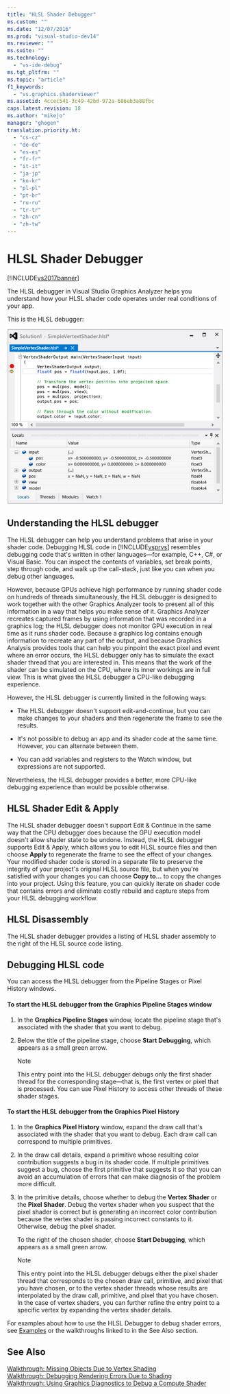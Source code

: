 ```yaml
---
title: "HLSL Shader Debugger"
ms.custom: ""
ms.date: "12/07/2016"
ms.prod: "visual-studio-dev14"
ms.reviewer: ""
ms.suite: ""
ms.technology: 
  - "vs-ide-debug"
ms.tgt_pltfrm: ""
ms.topic: "article"
f1_keywords: 
  - "vs.graphics.shaderviewer"
ms.assetid: 4ccec541-3c49-42bd-972a-686eb3a88fbc
caps.latest.revision: 18
ms.author: "mikejo"
manager: "ghogen"
translation.priority.ht: 
  - "cs-cz"
  - "de-de"
  - "es-es"
  - "fr-fr"
  - "it-it"
  - "ja-jp"
  - "ko-kr"
  - "pl-pl"
  - "pt-br"
  - "ru-ru"
  - "tr-tr"
  - "zh-cn"
  - "zh-tw"
---
```

# HLSL Shader Debugger
[!INCLUDE[vs2017banner](../code-quality/includes/vs2017banner.md)]

The HLSL debugger in Visual Studio Graphics Analyzer helps you understand how your HLSL shader code operates under real conditions of your app.  
  
 This is the HLSL debugger:  
  
 ![Debugging HLSL using watch and call stack windows.](../debugger/media/gfx_diag_demo_hlsl_debugger_orientation.png "gfx_diag_demo_hlsl_debugger_orientation")  
  
## Understanding the HLSL debugger  
 The HLSL debugger can help you understand problems that arise in your shader code. Debugging HLSL code in [!INCLUDE[vsprvs](../code-quality/includes/vsprvs_md.md)] resembles debugging code that's written in other languages—for example, C++, C#, or Visual Basic. You can inspect the contents of variables, set break points, step through code, and walk up the call-stack, just like you can when you debug other languages.  
  
 However, because GPUs achieve high performance by running shader code on hundreds of threads simultaneously, the HLSL debugger is designed to work together with the other Graphics Analyzer tools to present all of this information in a way that helps you make sense of it. Graphics Analyzer recreates captured frames by using information that was recorded in a graphics log; the HLSL debugger does not monitor GPU execution in real time as it runs shader code. Because a graphics log contains enough information to recreate any part of the output, and because Graphics Analysis provides tools that can help you pinpoint the exact pixel and event where an error occurs, the HLSL debugger only has to simulate the exact shader thread that you are interested in. This means that the work of the shader can be simulated on the CPU, where its inner workings are in full view. This is what gives the HLSL debugger a CPU-like debugging experience.  
  
 However, the HLSL debugger is currently limited in the following ways:  
  
-   The HLSL debugger doesn't support edit-and-continue, but you can make changes to your shaders and then regenerate the frame to see the results.  
  
-   It's not possible to debug an app and its shader code at the same time. However, you can alternate between them.  
  
-   You can add variables and registers to the Watch window, but expressions are not supported.  
  
 Nevertheless, the HLSL debugger provides a better, more CPU-like debugging experience than would be possible otherwise.  
  
## HLSL Shader Edit & Apply  
 The HLSL shader debugger doesn't support Edit & Continue in the same way that the CPU debugger does because the GPU execution model doesn't allow shader state to be undone. Instead, the HLSL debugger supports Edit & Apply, which allows you to edit HLSL source files and then choose **Apply** to regenerate the frame to see the effect of your changes. Your modified shader code is stored in a separate file to preserve the integrity of your project's original HLSL source file, but when you're satisfied with your changes you can choose **Copy to…** to copy the changes into your project. Using this feature, you can quickly iterate on shader code that contains errors and eliminate costly rebuild and capture steps from your HLSL debugging workflow.  
  
## HLSL Disassembly  
 The HLSL shader debugger provides a listing of HLSL shader assembly to the right of the HLSL source code listing.  
  
## Debugging HLSL code  
 You can access the HLSL debugger from the Pipeline Stages or Pixel History windows.  
  
#### To start the HLSL debugger from the Graphics Pipeline Stages window  
  
1.  In the **Graphics Pipeline Stages** window, locate the pipeline stage that's associated with the shader that you want to debug.  
  
2.  Below the title of the pipeline stage, choose **Start Debugging**, which appears as a small green arrow.  
  
    > [!NOTE]
    >  This entry point into the HLSL debugger debugs only the first shader thread for the corresponding stage—that is, the first vertex or pixel that is processed. You can use Pixel History to access other threads of these shader stages.  
  
#### To start the HLSL debugger from the Graphics Pixel History  
  
1.  In the **Graphics Pixel History** window, expand the draw call that's associated with the shader that you want to debug. Each draw call can correspond to multiple primitives.  
  
2.  In the draw call details, expand a primitive whose resulting color contribution suggests a bug in its shader code. If multiple primitives suggest a bug, choose the first primitive that suggests it so that you can avoid an accumulation of errors that can make diagnosis of the problem more difficult.  
  
3.  In the primitive details, choose whether to debug the **Vertex Shader** or the **Pixel Shader**. Debug the vertex shader when you suspect that the pixel shader is correct but is generating an incorrect color contribution because the vertex shader is passing incorrect constants to it. Otherwise, debug the pixel shader.  
  
     To the right of the chosen shader, choose **Start Debugging**, which appears as a small green arrow.  
  
    > [!NOTE]
    >  This entry point into the HLSL debugger debugs either the pixel shader thread that corresponds to the chosen draw call, primitive, and pixel that you have chosen, or to the vertex shader threads whose results are interpolated by the draw call, primitive, and pixel that you have chosen. In the case of vertex shaders, you can further refine the entry point to a specific vertex by expanding the vertex shader details.  
  
 For examples about how to use the HLSL Debugger to debug shader errors, see [Examples](../debugger/graphics-diagnostics-examples.md) or the walkthroughs linked to in the See Also section.  
  
## See Also  
 [Walkthrough: Missing Objects Due to Vertex Shading](../debugger/walkthrough--missing-objects-due-to-vertex-shading.md)   
 [Walkthrough: Debugging Rendering Errors Due to Shading](../debugger/walkthrough--debugging-rendering-errors-due-to-shading.md)   
 [Walkthrough: Using Graphics Diagnostics to Debug a Compute Shader](../debugger/walkthrough--using-graphics-diagnostics-to-debug-a-compute-shader.md)
